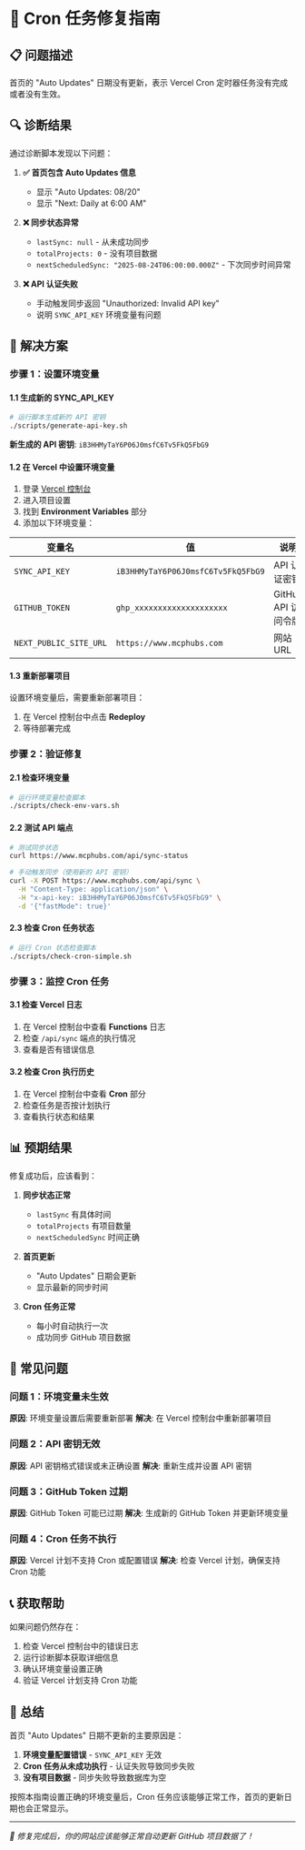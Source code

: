 # 🔧 Cron 任务修复指南

## 📋 **问题描述**

首页的 "Auto Updates" 日期没有更新，表示 Vercel Cron 定时器任务没有完成或者没有生效。

## 🔍 **诊断结果**

通过诊断脚本发现以下问题：

1. **✅ 首页包含 Auto Updates 信息**
   - 显示 "Auto Updates: 08/20"
   - 显示 "Next: Daily at 6:00 AM"

2. **❌ 同步状态异常**
   - `lastSync: null` - 从未成功同步
   - `totalProjects: 0` - 没有项目数据
   - `nextScheduledSync: "2025-08-24T06:00:00.000Z"` - 下次同步时间异常

3. **❌ API 认证失败**
   - 手动触发同步返回 "Unauthorized: Invalid API key"
   - 说明 `SYNC_API_KEY` 环境变量有问题

## 🔧 **解决方案**

### **步骤 1：设置环境变量**

#### **1.1 生成新的 SYNC_API_KEY**

```bash
# 运行脚本生成新的 API 密钥
./scripts/generate-api-key.sh
```

**新生成的 API 密钥**: `iB3HHMyTaY6P06J0msfC6Tv5FkQ5FbG9`

#### **1.2 在 Vercel 中设置环境变量**

1. 登录 [Vercel 控制台](https://vercel.com/dashboard)
2. 进入项目设置
3. 找到 **Environment Variables** 部分
4. 添加以下环境变量：

| 变量名 | 值 | 说明 |
|--------|-----|------|
| `SYNC_API_KEY` | `iB3HHMyTaY6P06J0msfC6Tv5FkQ5FbG9` | API 认证密钥 |
| `GITHUB_TOKEN` | `ghp_xxxxxxxxxxxxxxxxxxxx` | GitHub API 访问令牌 |
| `NEXT_PUBLIC_SITE_URL` | `https://www.mcphubs.com` | 网站 URL |

#### **1.3 重新部署项目**

设置环境变量后，需要重新部署项目：

1. 在 Vercel 控制台中点击 **Redeploy**
2. 等待部署完成

### **步骤 2：验证修复**

#### **2.1 检查环境变量**

```bash
# 运行环境变量检查脚本
./scripts/check-env-vars.sh
```

#### **2.2 测试 API 端点**

```bash
# 测试同步状态
curl https://www.mcphubs.com/api/sync-status

# 手动触发同步（使用新的 API 密钥）
curl -X POST https://www.mcphubs.com/api/sync \
  -H "Content-Type: application/json" \
  -H "x-api-key: iB3HHMyTaY6P06J0msfC6Tv5FkQ5FbG9" \
  -d '{"fastMode": true}'
```

#### **2.3 检查 Cron 任务状态**

```bash
# 运行 Cron 状态检查脚本
./scripts/check-cron-simple.sh
```

### **步骤 3：监控 Cron 任务**

#### **3.1 检查 Vercel 日志**

1. 在 Vercel 控制台中查看 **Functions** 日志
2. 检查 `/api/sync` 端点的执行情况
3. 查看是否有错误信息

#### **3.2 检查 Cron 执行历史**

1. 在 Vercel 控制台中查看 **Cron** 部分
2. 检查任务是否按计划执行
3. 查看执行状态和结果

## 📊 **预期结果**

修复成功后，应该看到：

1. **同步状态正常**
   - `lastSync` 有具体时间
   - `totalProjects` 有项目数量
   - `nextScheduledSync` 时间正确

2. **首页更新**
   - "Auto Updates" 日期会更新
   - 显示最新的同步时间

3. **Cron 任务正常**
   - 每小时自动执行一次
   - 成功同步 GitHub 项目数据

## 🚨 **常见问题**

### **问题 1：环境变量未生效**

**原因**: 环境变量设置后需要重新部署
**解决**: 在 Vercel 控制台中重新部署项目

### **问题 2：API 密钥无效**

**原因**: API 密钥格式错误或未正确设置
**解决**: 重新生成并设置 API 密钥

### **问题 3：GitHub Token 过期**

**原因**: GitHub Token 可能已过期
**解决**: 生成新的 GitHub Token 并更新环境变量

### **问题 4：Cron 任务不执行**

**原因**: Vercel 计划不支持 Cron 或配置错误
**解决**: 检查 Vercel 计划，确保支持 Cron 功能

## 📞 **获取帮助**

如果问题仍然存在：

1. 检查 Vercel 控制台中的错误日志
2. 运行诊断脚本获取详细信息
3. 确认环境变量设置正确
4. 验证 Vercel 计划支持 Cron 功能

## 🎯 **总结**

首页 "Auto Updates" 日期不更新的主要原因是：

1. **环境变量配置错误** - `SYNC_API_KEY` 无效
2. **Cron 任务从未成功执行** - 认证失败导致同步失败
3. **没有项目数据** - 同步失败导致数据库为空

按照本指南设置正确的环境变量后，Cron 任务应该能够正常工作，首页的更新日期也会正常显示。

---

*🔧 修复完成后，你的网站应该能够正常自动更新 GitHub 项目数据了！*
